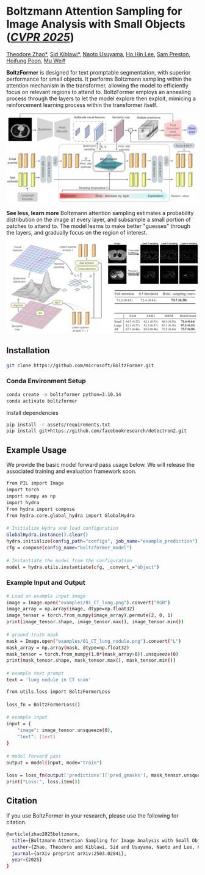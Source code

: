 # **Boltzmann Attention Sampling for Image Analysis with Small Objects** ([*CVPR 2025*](https://arxiv.org/abs/2503.02841))

[Theodore Zhao*](https://theodore-zhao.github.io/theozhao/), [Sid Kiblawi*](https://sidkiblawi.github.io/about/), [Naoto Usuyama](https://www.microsoft.com/en-us/research/people/naotous/), [Ho Hin Lee](https://scholar.google.com/citations?user=BsBdSpoAAAAJ&hl=en), [Sam Preston](https://scholar.google.com/citations?hl=en&user=E4FUfrsAAAAJ), [Hoifung Poon](https://scholar.google.com/citations?user=yqqmVbkAAAAJ&hl=en), [Mu Wei‡](https://www.linkedin.com/in/mu-wei-038a3849/)


**BoltzFormer** is designed for text promptable segmentation, with superior performance for small objects. It performs Boltzmann sampling within the attention mechanism in the transformer, allowing the model to efficiently focus on relevant regions to attend to. BoltzFormer employs an annealing process through the layers to let the model explore then exploit, mimicing a reinforcement learning process within the transformer itself.

<img src='assets/Model.png' width=750>

**See less, learn more**
Boltzmann attention sampling estimates a probability distribution on the image at every layer, and subsample a small portion of patches to attend to. The model learns to make better "guesses" through the layers, and gradually focus on the region of interest.   

<img src='assets/AttentionSampling.png' width=750>

## Installation
```sh
git clone https://github.com/microsoft/BoltzFormer.git
```

### Conda Environment Setup
```sh
conda create -n boltzformer python=3.10.14
conda activate boltzformer
```

Install dependencies
```sh
pip install -r assets/requirements.txt
pip install git+https://github.com/facebookresearch/detectron2.git
```


## Example Usage
We provide the basic model forward pass usage below. We will release the associated training and evaluation framework soon.

```sh
from PIL import Image
import torch
import numpy as np
import hydra
from hydra import compose
from hydra.core.global_hydra import GlobalHydra

# Initialize Hydra and load configuration
GlobalHydra.instance().clear()
hydra.initialize(config_path="configs", job_name="example_prediction")
cfg = compose(config_name="boltzformer_model")

# Instantiate the model from the configuration
model = hydra.utils.instantiate(cfg, _convert_="object")
```

### Example Input and Output
```sh
# Load an example input image
image = Image.open("examples/01_CT_lung.png").convert("RGB")
image_array = np.array(image, dtype=np.float32)
image_tensor = torch.from_numpy(image_array).permute(2, 0, 1)
print(image_tensor.shape, image_tensor.max(), image_tensor.min())

# ground truth mask
mask = Image.open("examples/01_CT_lung_nodule.png").convert("L")
mask_array = np.array(mask, dtype=np.float32)
mask_tensor = torch.from_numpy(1.0*(mask_array>0)).unsqueeze(0)
print(mask_tensor.shape, mask_tensor.max(), mask_tensor.min())

# example text prompt
text = 'lung nodule in CT scan'
```

```sh
from utils.loss import BoltzFormerLoss

loss_fn = BoltzFormerLoss()

# example input
input = {
    "image": image_tensor.unsqueeze(0),
    "text": [text]
}

# model forward pass
output = model(input, mode="train")

loss = loss_fn(output['predictions']['pred_gmasks'], mask_tensor.unsqueeze(0))
print("Loss:", loss.item())
```


## Citation
If you use BoltzFormer in your research, please use the following for citation.
```sh
@article{zhao2025boltzmann,
  title={Boltzmann Attention Sampling for Image Analysis with Small Objects},
  author={Zhao, Theodore and Kiblawi, Sid and Usuyama, Naoto and Lee, Ho Hin and Preston, Sam and Poon, Hoifung and Wei, Mu},
  journal={arXiv preprint arXiv:2503.02841},
  year={2025}
}
``` 
